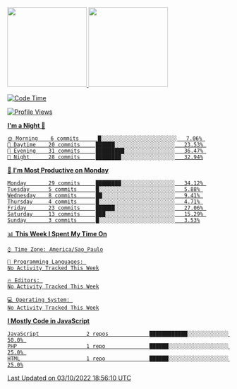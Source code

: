 <div>
<a href="https://github.com/gustavoalvees">
<img height="180em" src="https://github-readme-stats.vercel.app/api/top-langs/?username=gustavoalvees&layout=compact&langs_count=7&theme=dracula"/>
<img height="180em" src="https://github-readme-stats.vercel.app/api?username=gustavoalvees&show_icons=true&theme=dracula&include_all_commits=true&count_private=true"/>
</div>

  
<!--START_SECTION:waka-->
![Code Time](http://img.shields.io/badge/Code%20Time-1%20hr%2041%20mins-blue)

![Profile Views](http://img.shields.io/badge/Profile%20Views-0-blue)

**I'm a Night 🦉** 

```text
🌞 Morning    6 commits      █░░░░░░░░░░░░░░░░░░░░░░░░   7.06% 
🌆 Daytime    20 commits     ██████░░░░░░░░░░░░░░░░░░░   23.53% 
🌃 Evening    31 commits     █████████░░░░░░░░░░░░░░░░   36.47% 
🌙 Night      28 commits     ████████░░░░░░░░░░░░░░░░░   32.94%

```
📅 **I'm Most Productive on Monday** 

```text
Monday       29 commits     ████████░░░░░░░░░░░░░░░░░   34.12% 
Tuesday      5 commits      █░░░░░░░░░░░░░░░░░░░░░░░░   5.88% 
Wednesday    8 commits      ██░░░░░░░░░░░░░░░░░░░░░░░   9.41% 
Thursday     4 commits      █░░░░░░░░░░░░░░░░░░░░░░░░   4.71% 
Friday       23 commits     ██████░░░░░░░░░░░░░░░░░░░   27.06% 
Saturday     13 commits     ███░░░░░░░░░░░░░░░░░░░░░░   15.29% 
Sunday       3 commits      █░░░░░░░░░░░░░░░░░░░░░░░░   3.53%

```


📊 **This Week I Spent My Time On** 

```text
⌚︎ Time Zone: America/Sao_Paulo

💬 Programming Languages: 
No Activity Tracked This Week

🔥 Editors: 
No Activity Tracked This Week

💻 Operating System: 
No Activity Tracked This Week

```

**I Mostly Code in JavaScript** 

```text
JavaScript               2 repos             ████████████░░░░░░░░░░░░░   50.0% 
PHP                      1 repo              ██████░░░░░░░░░░░░░░░░░░░   25.0% 
HTML                     1 repo              ██████░░░░░░░░░░░░░░░░░░░   25.0%

```



 Last Updated on 03/10/2022 18:56:10 UTC
<!--END_SECTION:waka-->
